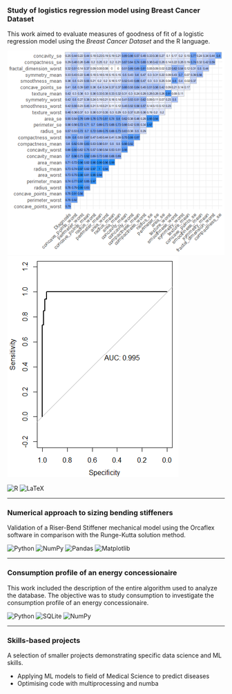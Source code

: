 ### Study of logistics regression model using Breast Cancer Dataset

This work aimed to evaluate measures of goodness of fit of a logistic regression model using the _Breast Cancer Dataset_ and the R language.

<img src="images/matriz_correla.png?raw=true"/>
<img src="images/roc.png?raw=true"/>

![R](https://img.shields.io/badge/r-%23276DC3.svg?style=for-the-badge&logo=r&logoColor=white) ![LaTeX](https://img.shields.io/badge/latex-%23008080.svg?style=for-the-badge&logo=latex&logoColor=white)

---

### Numerical approach to sizing bending stiffeners

Validation of a Riser-Bend Stiffener mechanical model using the Orcaflex software in comparison with the Runge-Kutta solution method.

![Python](https://img.shields.io/badge/python-3670A0?style=for-the-badge&logo=python&logoColor=ffdd54) ![NumPy](https://img.shields.io/badge/numpy-%23013243.svg?style=for-the-badge&logo=numpy&logoColor=white) ![Pandas](https://img.shields.io/badge/pandas-%23150458.svg?style=for-the-badge&logo=pandas&logoColor=white) ![Matplotlib](https://img.shields.io/badge/Matplotlib-%23ffffff.svg?style=for-the-badge&logo=Matplotlib&logoColor=black)

---

### Consumption profile of an energy concessionaire

This work included the description of the entire algorithm used to analyze the database. The objective was to study consumption to investigate the consumption profile of an energy concessionaire.

![Python](https://img.shields.io/badge/python-3670A0?style=for-the-badge&logo=python&logoColor=ffdd54) ![SQLite](https://img.shields.io/badge/sqlite-%2307405e.svg?style=for-the-badge&logo=sqlite&logoColor=white) ![NumPy](https://img.shields.io/badge/numpy-%23013243.svg?style=for-the-badge&logo=numpy&logoColor=white)

---

### Skills-based projects

A selection of smaller projects demonstrating specific data science and ML skills.

- Applying ML models to field of Medical Science to predict diseases
- Optimising code with multiprocessing and numba
